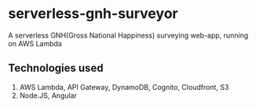 # serverless-gnh-surveyor
A serverless GNH(Gross National Happiness) surveying web-app, running on AWS Lambda

## Technologies used
1. AWS Lambda, API Gateway, DynamoDB, Cognito, Cloudfront, S3
2. Node.JS, Angular
